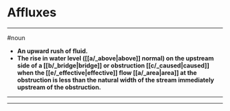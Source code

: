 # Affluxes
---
#noun
- **An upward rush of fluid.**
- **The rise in water level ([[a/_above|above]] normal) on the upstream side of a [[b/_bridge|bridge]] or obstruction [[c/_caused|caused]] when the [[e/_effective|effective]] flow [[a/_area|area]] at the obstruction is less than the natural width of the stream immediately upstream of the obstruction.**
---
---
